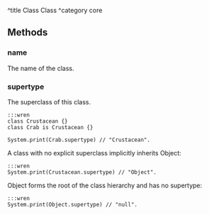 ^title Class Class
^category core

## Methods

### **name**

The name of the class.

### **supertype**

The superclass of this class.

    :::wren
    class Crustacean {}
    class Crab is Crustacean {}

    System.print(Crab.supertype) // "Crustacean".

A class with no explicit superclass implicitly inherits Object:

    :::wren
    System.print(Crustacean.supertype) // "Object".

Object forms the root of the class hierarchy and has no supertype:

    :::wren
    System.print(Object.supertype) // "null".
